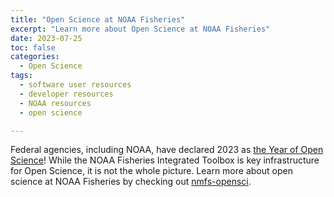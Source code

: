```yaml
---
title: "Open Science at NOAA Fisheries"
excerpt: "Learn more about Open Science at NOAA Fisheries"
date: 2023-07-25
toc: false
categories:
  - Open Science
tags:
  - software user resources
  - developer resources
  - NOAA resources
  - open science

---
```


Federal agencies, including NOAA, have declared 2023 as [the Year of Open Science](https://open.science.gov/)! While the NOAA Fisheries Integrated Toolbox is key infrastructure for Open Science, it is not the whole picture. Learn more about open science at NOAA Fisheries by checking out [nmfs-opensci](https://nmfs-opensci.github.io/).
